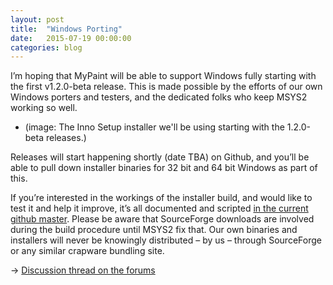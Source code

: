 ```yaml
---
layout: post
title:  "Windows Porting"
date:   2015-07-19 00:00:00
categories: blog
---
```


I’m hoping that MyPaint will be able to support Windows fully starting
with the first v1.2.0-beta release. This is made possible by the efforts
of our own Windows porters and testers, and the dedicated folks who keep
MSYS2 working so well.

* (image: The Inno Setup installer we'll be using starting with the
1.2.0-beta releases.)

Releases will start happening shortly (date TBA) on Github, and you’ll
be able to pull down installer binaries for 32 bit and 64 bit Windows as
part of this.

If you’re interested in the workings of the installer build, and would
like to test it and help it improve, it’s all documented and scripted
[in the current github
master](https://github.com/mypaint/mypaint/tree/master/windows). Please
be aware that SourceForge downloads are involved during the build
procedure until MSYS2 fix that. Our own binaries and installers will
never be knowingly distributed – by us – through SourceForge or any
similar crapware bundling site.

→  [Discussion thread on the
forums](http://forum.intilinux.com/mypaint-development-and-suggestions/windows-installer-for-v1-2-0%28-beta%29/)
